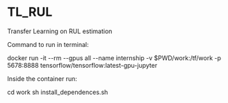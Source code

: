 # TL_RUL
Transfer Learning on RUL estimation

Command to run in terminal:

docker run -it --rm --gpus all --name internship -v $PWD/work:/tf/work -p 5678:8888 tensorflow/tensorflow:latest-gpu-jupyter

Inside the container run:

cd work
sh install_dependences.sh
